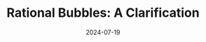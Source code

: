 ---
title: "Rational Bubbles: A Clarification"
collection: publications
link: https://arxiv.org/abs/2407.14017
date: 2024-07-19
coauthor: "Tomohiro Hirano"
---